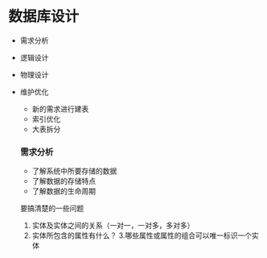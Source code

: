 # 数据库设计
- 需求分析
- 逻辑设计
- 物理设计
- 维护优化
  - 新的需求进行建表
  - 索引优化
  - 大表拆分
  
  ### 需求分析
  - 了解系统中所要存储的数据
  - 了解数据的存储特点
  - 了解数据的生命周期
  
  要搞清楚的一些问题
  
  1. 实体及实体之间的关系（一对一，一对多，多对多）
  2. 实体所包含的属性有什么？
  3.哪些属性或属性的组合可以唯一标识一个实体